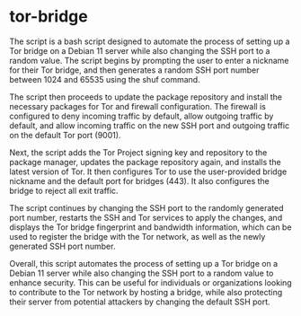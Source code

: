 # tor-bridge

The script is a bash script designed to automate the process of setting up a Tor bridge on a Debian 11 server while also changing the SSH port to a random value. The script begins by prompting the user to enter a nickname for their Tor bridge, and then generates a random SSH port number between 1024 and 65535 using the shuf command.

The script then proceeds to update the package repository and install the necessary packages for Tor and firewall configuration. The firewall is configured to deny incoming traffic by default, allow outgoing traffic by default, and allow incoming traffic on the new SSH port and outgoing traffic on the default Tor port (9001).

Next, the script adds the Tor Project signing key and repository to the package manager, updates the package repository again, and installs the latest version of Tor. It then configures Tor to use the user-provided bridge nickname and the default port for bridges (443). It also configures the bridge to reject all exit traffic.

The script continues by changing the SSH port to the randomly generated port number, restarts the SSH and Tor services to apply the changes, and displays the Tor bridge fingerprint and bandwidth information, which can be used to register the bridge with the Tor network, as well as the newly generated SSH port number.

Overall, this script automates the process of setting up a Tor bridge on a Debian 11 server while also changing the SSH port to a random value to enhance security. This can be useful for individuals or organizations looking to contribute to the Tor network by hosting a bridge, while also protecting their server from potential attackers by changing the default SSH port.
